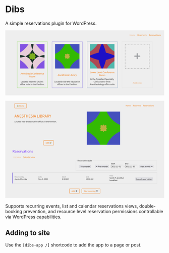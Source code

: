 # Dibs

A simple reservations plugin for WordPress.

![Resource listing screen](screenshots/resources.png)

![Resource details and reservations listing screen](screenshots/resource.png)

Supports recurring events, list and calendar reservations views, double-booking
prevention, and resource level reservation permissions controllable via
WordPress capabilities.

## Adding to site

Use the `[dibs-app /]` shortcode to add the app to a page or post.
